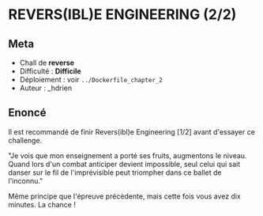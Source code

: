 # REVERS(IBL)E ENGINEERING (2/2)

## Meta

* Chall de **reverse**
* Difficulté : **Difficile**
* Déploiement : voir `../Dockerfile_chapter_2`
* Auteur : _hdrien

## Enoncé

Il est recommandé de finir Revers(ibl)e Engineering [1/2] avant d'essayer ce challenge.

"Je vois que mon enseignement a porté ses fruits, augmentons le niveau. Quand lors d'un combat anticiper devient impossible, seul celui qui sait danser sur le fil de l'imprévisible peut triompher dans ce ballet de l'inconnu."

Même principe que l'épreuve précèdente, mais cette fois vous avez dix minutes. La chance !